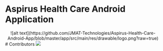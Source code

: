 # Aspirus Health Care Android Application
  <center>
    ![alt text](https://github.com/JMAT-Technologies/Aspirus-Health-Care-Android-App/blob/master/app/src/main/res/drawable/logo.png?raw=true)
  </center>
# Contributors
  <a href="https://github.com/JMAT-Technologies/Aspirus-Health-Care-Android-App/graphs/contributors">
    <img src="https://contrib.rocks/image?repo=JMAT-Technologies/Aspirus-Health-Care-Android-App" />
  </a>

